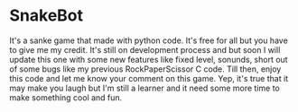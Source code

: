 # SnakeBot
It's a sanke game that made with python code. It's free for all but you have to give me my credit.
It's still on development process and but soon I will update this one with some new features like fixed level, sonunds, short out of some bugs like my previous RockPaperScissor C code. Till then, enjoy this code and let me know your comment on this game. Yep, it's true that it may make you laugh but I'm still a learner and it need some more time to make something cool and fun.
